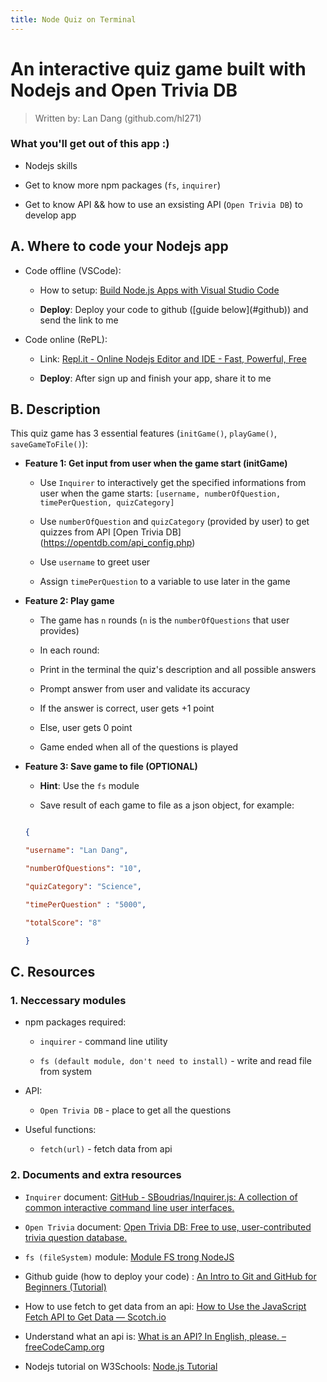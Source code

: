 ```yaml
---
title: Node Quiz on Terminal
---
```


# An interactive quiz game built with Nodejs and Open Trivia DB

> Written by: Lan Dang (github.com/hl271)

  

### What you'll get out of this app :)

- Nodejs skills

- Get to know more npm packages (`fs`, `inquirer`)

- Get to know API && how to use an exsisting API (`Open Trivia DB`) to develop app

  

## A. Where to code your Nodejs app

- Code offline (VSCode):

    - How to setup: [Build Node.js Apps with Visual Studio Code](https://code.visualstudio.com/docs/nodejs/nodejs-tutorial)

    -  **Deploy**: Deploy your code to github (\[guide below\](#github)) and send the link to me

- Code online (RePL):

    - Link:  [Repl.it - Online Nodejs Editor and IDE - Fast, Powerful, Free](https://repl.it/languages/javascript)

    -  **Deploy**: After sign up and finish your app, share it to me

  
## B. Description

This quiz game has 3 essential features (`initGame()`, `playGame()`, `saveGameToFile()`):

  

-  **Feature 1: Get input from user when the game start (initGame)**

    - Use `Inquirer` to interactively get the specified informations from user when the game starts: `[username, numberOfQuestion, timePerQuestion, quizCategory]`

    - Use `numberOfQuestion` and `quizCategory` (provided by user) to get quizzes from API \[Open Trivia DB\](https://opentdb.com/api_config.php)

    - Use `username` to greet user

    - Assign `timePerQuestion` to a variable to use later in the game

  

-  **Feature 2: Play game**

    - The game has `n` rounds (`n` is the `numberOfQuestions` that user provides)

    - In each round:

    - Print in the terminal the quiz's description and all possible answers

    - Prompt answer from user and validate its accuracy

    - If the answer is correct, user gets +1 point

    - Else, user gets 0 point

    - Game ended when all of the questions is played

  

-  **Feature 3: Save game to file (OPTIONAL)**

    -  **Hint**: Use the `fs` module

    - Save result of each game to file as a json object, for example:

    ```json

    {

    "username": "Lan Dang",

    "numberOfQuestions": "10",

    "quizCategory": "Science",

    "timePerQuestion" : "5000",

    "totalScore": "8"

    }

    ```

  

## C. Resources

### 1. Neccessary modules

- npm packages required:

    -  `inquirer` - command line utility

    -  `fs (default module, don't need to install)` - write and read file from system

- API:

    -  `Open Trivia DB` - place to get all the questions

- Useful functions:

    -  `fetch(url)` - fetch data from api

  

### 2. Documents and extra resources

-  `Inquirer` document: [GitHub - SBoudrias/Inquirer.js: A collection of common interactive command line user interfaces.](https://github.com/SBoudrias/Inquirer.js/)

  

-  `Open Trivia` document: [Open Trivia DB: Free to use, user-contributed trivia question database.](https://opentdb.com/api_config.php)

  

-  `fs (fileSystem)` module: [Module FS trong NodeJS](https://freetuts.net/module-fs-trong-nodejs-674.html)

  

- Github guide (how to deploy your code) <span  id="github"></span>: [An Intro to Git and GitHub for Beginners (Tutorial)](https://product.hubspot.com/blog/git-and-github-tutorial-for-beginners)

  

- How to use fetch to get data from an api: [How to Use the JavaScript Fetch API to Get Data ― Scotch.io](https://scotch.io/tutorials/how-to-use-the-javascript-fetch-api-to-get-data)

  

- Understand what an api is: [What is an API? In English, please. – freeCodeCamp.org](https://medium.freecodecamp.org/what-is-an-api-in-english-please-b880a3214a82)

- Nodejs tutorial on W3Schools: [Node.js Tutorial](https://www.w3schools.com/nodejs/)

